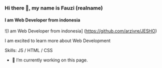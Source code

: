 ### Hi there 👋, my name is Fauzi (realname)
#### I am Web Developer from indonesia
![I am Web Developer from indonesia] (https://github.com/arzivre/JESHO)

I am excited to learn more about Web Development

Skills:  JS / HTML / CSS

- 🔭 I’m currently working on this page. 






<!--
**raivier/raivier** is a ✨ _special_ ✨ repository because its `README.md` (this file) appears on your GitHub profile.

Here are some ideas to get you started:

- 🔭 I’m currently working on ...
- 🌱 I’m currently learning ...
- 👯 I’m looking to collaborate on ...
- 🤔 I’m looking for help with ...
- 💬 Ask me about ...
- 📫 How to reach me: ...
- 😄 Pronouns: ...
- ⚡ Fun fact: ...
-->
